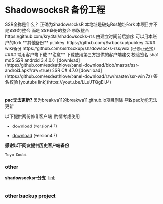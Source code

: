 <h1>ShadowsocksR 备份工程</h1>
SSR全称是什么？
正确为ShadowsocksR 
本地址是破娃Rss地址Fork
本项目并不是SSR的整合 而是 SSR备份的整合
原版整合https://github.com/kry4tal/shadowsocks-rss
由建立时间前后排序 
可以用本账户的fork
**其他备份**
pubkey  https://github.com/Ssrbackup/pubkey
#### wiki备份
https://github.com/Ssrbackup/shadowsocks-rss/wiki  (已修正链接)
#### 常用客户端下载
**注意**
下载使用第三方提供的客户端建议 校验签名 sha1 md5
SSR android 3.4.0.6  [download](https://github.com/esdeathlove/panel-download/blob/master/ssr-android.apk?raw=true) 
SSR C# 4.7.0  [download](https://github.com/esdeathlove/panel-download/raw/master/ssr-win.7z) 签名校验 [youtube link](https://youtu.be/LLuUTQgEIJ4)
<h1></h1>
<b>pac无法更新?</b>  因为breakwa11的breakwa11.github.io项目删除 导致pac功能无法更新


以下提供两份修复客户端  酌情考虑使用

- [download](https://raw.githubusercontent.com/Ssrbackup/shadowsocks-rss/master/Revision/ShadowsocksR.zip) (version4.7)

- [download](https://raw.githubusercontent.com/Ssrbackup/shadowsocks-rss/master/Revision/shadowsocksR.zip) (version4.7)

**感谢以下网友提供历史客户端备份**

```Toyo Doubi```

### other

**shadowsocksrr分支**  [link](https://github.com/shadowsocksrr)
<h1></h1>

### other backup project
